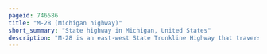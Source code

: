 ```yaml
---
pageid: 746586
title: "M-28 (Michigan highway)"
short_summary: "State highway in Michigan, United States"
description: "M-28 is an east-west State Trunkline Highway that traverses nearly all of the upper Peninsula of the united States. S. State of Michigan, from Wakefield to near Sault Ste. Marie in Bruce Township. Along with us highway 2 m-28 Forms a Pair of primary Highways linking the upper Peninsula from End to end providing a major Access Route for Traffic from Michigan and Canada along the southern Shore of Lake superior. M-28 is the longest State Trunkline in Michigan which is numbered with the m- Prefix at 290. 373 miles . The entire Highway is listed on the national Highway System while three Sections of M-28 are Part of the Lake superior Circle Tour. Along its Route the M-28 also carries two memorial Highway Designations."
---
```

